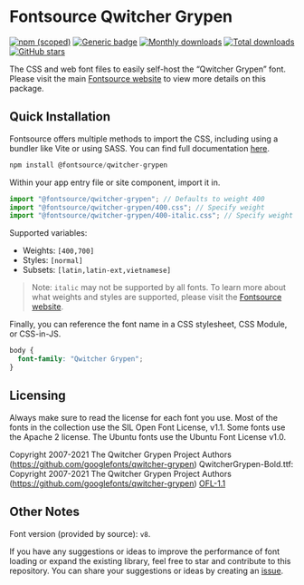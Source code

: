 # Fontsource Qwitcher Grypen

[![npm (scoped)](https://img.shields.io/npm/v/@fontsource/qwitcher-grypen?color=brightgreen)](https://www.npmjs.com/package/@fontsource/qwitcher-grypen) [![Generic badge](https://img.shields.io/badge/fontsource-passing-brightgreen)](https://github.com/fontsource/fontsource) [![Monthly downloads](https://badgen.net/npm/dm/@fontsource/qwitcher-grypen)](https://github.com/fontsource/fontsource) [![Total downloads](https://badgen.net/npm/dt/@fontsource/qwitcher-grypen)](https://github.com/fontsource/fontsource) [![GitHub stars](https://img.shields.io/github/stars/fontsource/fontsource.svg?style=social&label=Star)](https://github.com/fontsource/fontsource/stargazers)

The CSS and web font files to easily self-host the “Qwitcher Grypen” font. Please visit the main [Fontsource website](https://fontsource.org/fonts/qwitcher-grypen) to view more details on this package.

## Quick Installation

Fontsource offers multiple methods to import the CSS, including using a bundler like Vite or using SASS. You can find full documentation [here](https://fontsource.org/docs/getting-started/introduction).

```javascript
npm install @fontsource/qwitcher-grypen
```

Within your app entry file or site component, import it in.

```javascript
import "@fontsource/qwitcher-grypen"; // Defaults to weight 400
import "@fontsource/qwitcher-grypen/400.css"; // Specify weight
import "@fontsource/qwitcher-grypen/400-italic.css"; // Specify weight and style
```

Supported variables:
- Weights: `[400,700]`
- Styles: `[normal]`
- Subsets: `[latin,latin-ext,vietnamese]`

> Note: `italic` may not be supported by all fonts. To learn more about what weights and styles are supported, please visit the [Fontsource website](https://fontsource.org/fonts/qwitcher-grypen).

Finally, you can reference the font name in a CSS stylesheet, CSS Module, or CSS-in-JS.

```css
body {
  font-family: "Qwitcher Grypen";
}
```

## Licensing
Always make sure to read the license for each font you use. Most of the fonts in the collection use the SIL Open Font License, v1.1. Some fonts use the Apache 2 license. The Ubuntu fonts use the Ubuntu Font License v1.0.

Copyright 2007-2021 The Qwitcher Grypen Project Authors (https://github.com/googlefonts/qwitcher-grypen) QwitcherGrypen-Bold.ttf: Copyright 2007-2021 The Qwitcher Grypen Project Authors (https://github.com/googlefonts/qwitcher-grypen)
[OFL-1.1](https://openfontlicense.org)

## Other Notes
Font version (provided by source): `v8`.

If you have any suggestions or ideas to improve the performance of font loading or expand the existing library, feel free to star and contribute to this repository. You can share your suggestions or ideas by creating an [issue](https://github.com/fontsource/fontsource/issues).